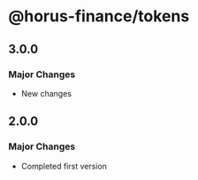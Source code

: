 # @horus-finance/tokens

## 3.0.0

### Major Changes

- New changes

## 2.0.0

### Major Changes

- Completed first version
